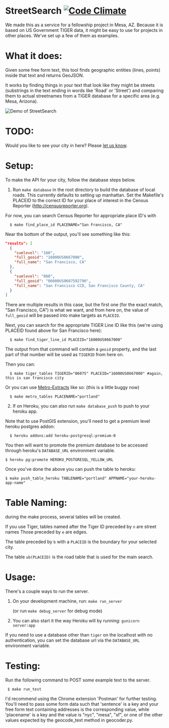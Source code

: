 
# StreetSearch [![Code Climate](https://codeclimate.com/github/codeforamerica/streetsearch/badges/gpa.svg)][codeclimate]

[codeclimate]: https://codeclimate.com/github/codeforamerica/streetsearch

We made this as a service for a fellowship project in Mesa, AZ. Because it is based on US Government TIGER data, it might be easy to use for projects in other places. We've set up a few of them as examples.

# What it does:

Given some free form text, this tool finds geographic entities (lines, points) inside that text and returns GeoJSON.

It works by finding things in your text that look like they might be streets (substrings in the text ending in words like 'Road' or 'Street') and comparing them to actual streetnames from a TIGER database for a specific area (e.g. Mesa, Arizona).

![Demo of StreetSearch](http://cdn.makeagif.com/media/10-26-2014/fqZltC.gif)

# TODO:

Would you like to see your city in here? Please [let us know](https://github.com/codeforamerica/streetsearch/issues/new).

# Setup:

To make the API for your city, follow the database steps below.

1. Run `make database` in the root directory to build the database of local roads. This currently defaults to setting up manhattan. Set the Makefile's PLACEID to the correct ID for your place of interest in the Census Reporter (http://censusreporter.org).

  For now, you can search Census Reporter for appropriate place ID's with
  
      $ make find_place_id PLACENAME="San Francisco, CA"
      
  Near the bottom of the output, you'll see something like this:
  
  ```json
  "results": [
    {
      "sumlevel": "160",
      "full_geoid": "16000US0667000",
      "full_name": "San Francisco, CA"
    },
    {
      "sumlevel": "060",
      "full_geoid": "06000US0607592790",
      "full_name": "San Francisco CCD, San Francisco County, CA"
    }
  ]
  ```
  
  There are multiple results in this case, but the first one (for the exact match, "San Francisco, CA") is what we want, and from here on, the value of `full_geoid` will be passed into make targets as `PLACEID`.

  Next, you can search for the appropriate TIGER Line ID like this (we're using PLACEID found above for San Francisco here):
  
      $ make find_tiger_line_id PLACEID="16000US0667000"

  The output from that command will contain a `geoid` property, and the last part of that number will be used as `TIGERID` from here on.
  
  Then you can:
  
      $ make tiger_tables TIGERID="06075" PLACEID="16000US0667000" #again, this is san francisco city

  Or you can use [Metro-Extracts](http://metro.teczno.com/) like so: (this is a little buggy now)
  
      $ make metro_tables PLACENAME="portland"

2. If on Heroku, you can also run `make database_push` to push to your heroku app. 

  Note that to use PostGIS extension, you'll need to get a premium level heroku postgres addon: 
   
      $ heroku addons:add heroku-postgresql:premium-0

You then will want to promote the premium database to be accessed through heroku's `DATABASE_URL` environment variable.

    $ heroku pg:promote HEROKU_POSTGRESQL_YELLOW_URL

Once you've done the above you can push the table to heroku:

    $ make push_table_heroku TABLENAME="portland" APPNAME="your-heroku-app-name"

# Table Naming:

during the make process, several tables will be created.

If you use Tiger, tables named after the Tiger ID preceded by `n` are street names
Those preceded by `e` are edges.

The table preceded by `b` with a `PLACEID` is the boundary for your selected city.

The table `ub(PLACEID)` is the road table that is used for the main search.

# Usage:

There's a couple ways to run the server.

1. On your development machine, run: `make run_server`

   (or run `make debug_server` for debug mode)

2. You can also start it the way Heroku will by running: `gunicorn server:app`

If you need to use a database other than `tiger` on the localhost with no authentication, you can set the database url via the `DATABASE_URL` environment variable.

# Testing:

Run the following command to POST some example text to the server.

	 $ make run_test

I'd recommend using the Chrome extension 'Postman' for further testing. You'll need to pass some form data such that 'sentence' is a key and your free form text containing addresses is the corresponding value, while 'placename' is a key and the value is "nyc", "mesa", "sf", or one of the other values expected by the geocode_text method in geocoder.py.
